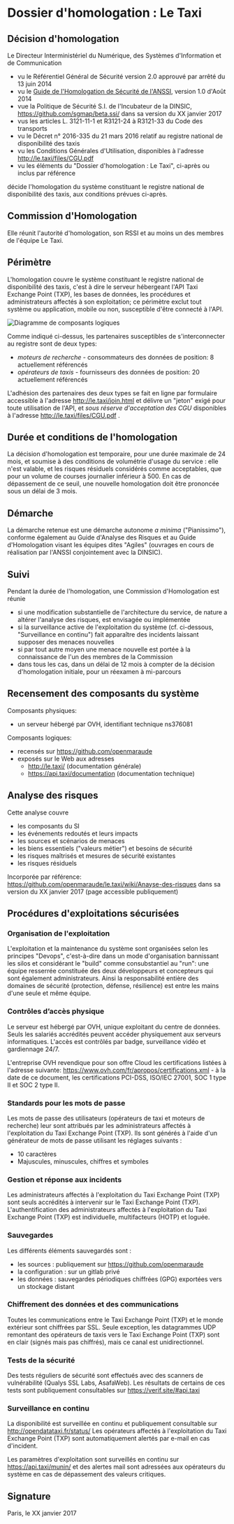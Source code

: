 # Dossier d'homologation : Le Taxi

## Décision d'homologation

Le Directeur Interministériel du Numérique, des Systèmes d'Information et de Communication

  - vu le Référentiel Général de Sécurité version 2.0 approuvé par arrêté du 13 juin 2014
  - vu le [Guide de l'Homologation de Sécurité de l'ANSSI](https://www.ssi.gouv.fr/uploads/2014/06/guide_homologation_de_securite_en_9_etapes.pdf), version 1.0 d'Août 2014
  - vue la Politique de Sécurité S.I. de l'Incubateur de la DINSIC, https://github.com/sgmap/beta.ssi/ dans sa version du XX janvier 2017
  - vus les articles L. 3121-11-1 et R3121-24 à R3121-33 du Code des transports
  - vu le Décret n° 2016-335 du 21 mars 2016 relatif au registre national de disponibilité des taxis
  - vu les Conditions Générales d'Utilisation, disponibles à l'adresse http://le.taxi/files/CGU.pdf
  - vu les éléments du "Dossier d'homologation : Le Taxi", ci-après ou inclus par référence

décide l'homologation du système constituant le registre national de disponibilité des taxis, aux conditions prévues ci-après.

## Commission d'Homologation

Elle réunit l'autorité d'homologation, son RSSI et au moins un des membres de l'équipe Le Taxi.

## Périmètre

L'homologation couvre le système constituant le registre national de disponibilité des taxis, c'est à dire le serveur hébergeant l'API Taxi Exchange Point (TXP), les bases de données, les procédures et administrateurs affectés à son exploitation; ce périmètre exclut tout système ou application, mobile ou non, susceptible d'être connecté à l'API.

![Diagramme de composants logiques](https://cdn.rawgit.com/openmaraude/APITaxi_front/588acd56562385ca02e1de3aba0fb8635480e4e9/APITaxi_front/static/images/overview.svg)

Comme indiqué ci-dessus, les partenaires susceptibles de s'interconnecter au registre sont de deux types:
- *moteurs de recherche* - consommateurs des données de position: 8 actuellement référencés
- *opérateurs de taxis* - fournisseurs des données de position: 20 actuellement référencés

L'adhésion des partenaires des deux types se fait en ligne par formulaire accessible à l'adresse http://le.taxi/join.html et délivre un "jeton" exigé pour toute utilisation de l'API, et *sous réserve d'acceptation des CGU* disponibles à l'adresse http://le.taxi/files/CGU.pdf .

## Durée et conditions de l'homologation

La décision d'homologation est temporaire, pour une durée maximale de 24 mois, et soumise à des conditions de volumétrie d'usage du service : elle n'est valable, et les risques résiduels considérés comme acceptables, que pour un volume de courses journalier inférieur à 500. En cas de dépassement de ce seuil, une nouvelle homologation doit être prononcée sous un délai de 3 mois.

## Démarche

La démarche retenue est une démarche autonome _a minima_ ("Pianissimo"), conforme également au Guide d'Analyse des Risques et au Guide d'Homologation visant les équipes dites "Agiles" (ouvrages en cours de réalisation par l'ANSSI conjointement avec la DINSIC).

## Suivi

Pendant la durée de l'homologation, une Commission d'Homologation est réunie

- si une modification substantielle de l'architecture du service, de nature a altérer l'analyse des risques, est envisagée ou implémentée
- si la surveillance active de l'exploitation du système (cf. ci-dessous, "Surveillance en continu") fait apparaître des incidents laissant supposer des menaces nouvelles
- si par tout autre moyen une menace nouvelle est portée à la connaissance de l'un des membres de la Commission 
- dans tous les cas, dans un délai de 12 mois à compter de la décision d'homologation initiale, pour un réexamen à mi-parcours

## Recensement des composants du système

Composants physiques:

  - un serveur hébergé par OVH, identifiant technique ns376081

Composants logiques:

  - recensés sur https://github.com/openmaraude
  - exposés sur le Web aux adresses
    - http://le.taxi/ (documentation générale)
    - https://api.taxi/documentation (documentation technique)

## Analyse des risques

Cette analyse couvre

  - les composants du SI
  - les événements redoutés et leurs impacts
  - les sources et scénarios de menaces
  - les biens essentiels ("valeurs métier") et besoins de sécurité
  - les risques maîtrisés et mesures de sécurité existantes
  - les risques résiduels

Incorporée par référence: https://github.com/openmaraude/le.taxi/wiki/Anayse-des-risques dans sa version du XX janvier 2017 (page accessible publiquement)

## Procédures d'exploitations sécurisées

### Organisation de l'exploitation

L'exploitation et la maintenance du système sont organisées selon les principes "Devops", c'est-à-dire dans un mode d'organisation bannissant les silos et considérant le "build" comme consubstantiel au "run": une équipe resserrée constituée des deux développeurs et concepteurs qui sont également administrateurs. Ainsi la responsabilité entière des domaines de sécurité (protection, défense, résilience) est entre les mains d'une seule et même équipe.

### Contrôles d’accès physique

Le serveur est hébergé par OVH, unique exploitant du centre de données.  Seuls les salariés accrédités peuvent accéder physiquement aux serveurs informatiques. L'accès est contrôlés par badge, surveillance vidéo et gardiennage 24/7.

L'entreprise OVH revendique pour son offre Cloud les certifications listées à l'adresse suivante: https://www.ovh.com/fr/apropos/certifications.xml - à la date de ce document, les certifications PCI-DSS, ISO/IEC 27001, SOC 1 type II et SOC 2 type II.

### Standards pour les mots de passe

Les mots de passe des utilisateurs (opérateurs de taxi et moteurs de recherche) leur sont attribués par les administrateurs affectés à l'exploitation du Taxi Exchange Point (TXP).
Ils sont générés à l'aide d'un générateur de mots de passe utilisant les réglages suivants :

  - 10 caractères
  - Majuscules, minuscules, chiffres et symboles

### Gestion et réponse aux incidents

Les administrateurs affectés à l'exploitation du Taxi Exchange Point (TXP) sont seuls accrédités à intervenir sur le Taxi Exchange Point (TXP).
L'authentification des administrateurs affectés à l'exploitation du Taxi Exchange Point (TXP) est individuelle, multifacteurs (HOTP) et loguée.

### Sauvegardes 

Les différents éléments sauvegardés sont :

 - les sources : publiquement sur https://github.com/openmaraude
 - la configuration : sur un gitlab privé
 - les données : sauvegardes périodiques chiffrées (GPG) exportées vers un stockage distant

### Chiffrement des données et des communications

Toutes les communications entre le Taxi Exchange Point (TXP) et le monde extérieur sont chiffrées par SSL.
Seule exception, les datagrammes UDP remontant des opérateurs de taxis vers le Taxi Exchange Point (TXP) sont en clair (signés mais pas chiffrés), mais ce canal est unidirectionnel.

### Tests de la sécurité

Des tests réguliers de sécurité sont effectués avec des scanners de vulnérabilité (Qualys SSL Labs, AsafaWeb).
Les résultats de certains de ces tests sont publiquement consultables sur https://verif.site/#api.taxi

### Surveillance en continu

La disponibilité est surveillée en continu et publiquement consultable sur http://opendatataxi.fr/status/
Les opérateurs affectés à l'exploitation du Taxi Exchange Point (TXP) sont automatiquement alertés par e-mail en cas d'incident.

Les paramètres d'exploitation sont surveillés en continu sur https://api.taxi/munin/ et des alertes mail sont adressées aux opérateurs du système en cas de dépassement des valeurs critiques.

## Signature

Paris, le XX janvier 2017
